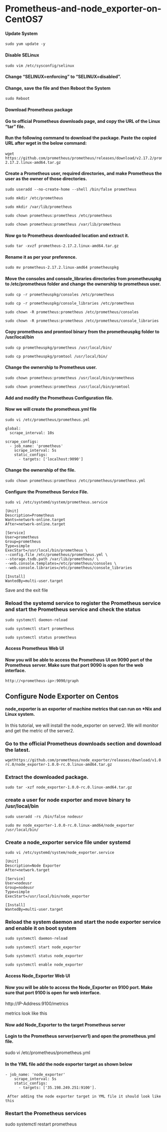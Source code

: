 # Prometheus-and-node_exporter-on-CentOS7
#### Update System
```
sudo yum update -y
```
#### Disable SELinux
```
sudo vim /etc/sysconfig/selinux
```
#### Change “SELINUX=enforcing” to “SELINUX=disabled”.
#### Change, save the file and then Reboot the System
```
sudo Reboot
```
#### Download Prometheus package
#### Go to official Prometheus downloads page, and copy the URL of the Linux “tar” file.
#### Run the following command to download the package. Paste the copied URL after wget in the below command:
``` 
wget https://github.com/prometheus/prometheus/releases/download/v2.17.2/prometheus-2.17.2.linux-amd64.tar.gz
```
#### Create a Prometheus user, required directories, and make Prometheus the user as the owner of those directories.
```
sudo useradd --no-create-home --shell /bin/false prometheus
```
```
sudo mkdir /etc/prometheus
```
```
sudo mkdir /var/lib/prometheus
```
```
sudo chown prometheus:prometheus /etc/prometheus
```
```
sudo chown prometheus:prometheus /var/lib/prometheus
```
#### Now go to Prometheus downloaded location and extract it.
```
sudo tar -xvzf prometheus-2.17.2.linux-amd64.tar.gz
```
#### Rename it as per your preference.
```
sudo mv prometheus-2.17.2.linux-amd64 prometheuspkg
```
#### Move the consoles and console_libraries directories from prometheuspkg to /etc/prometheus folder and change the ownership to prometheus user.
```
sudo cp -r prometheuspkg/consoles /etc/prometheus
```
```
sudo cp -r prometheuspkg/console_libraries /etc/prometheus
```
```
sudo chown -R prometheus:prometheus /etc/prometheus/consoles
```
```
sudo chown -R prometheus:prometheus /etc/prometheus/console_libraries
```
#### Copy prometheus and promtool binary from the prometheuspkg folder to /usr/local/bin
```
sudo cp prometheuspkg/prometheus /usr/local/bin/
```
```
sudo cp prometheuspkg/promtool /usr/local/bin/
```
#### Change the ownership to Prometheus user.
```
sudo chown prometheus:prometheus /usr/local/bin/prometheus
```
```
sudo chown prometheus:prometheus /usr/local/bin/promtool
```
#### Add and modify the Prometheus Configuration file.

#### Now we will create the prometheus.yml file
```
sudo vi /etc/prometheus/prometheus.yml

global:
  scrape_interval: 10s
  
scrape_configs: 
  - job_name: 'prometheus'
    scrape_interval: 5s
    static_configs:
      - targets: ['localhost:9090'] 
```
#### Change the ownership of the file.
```
sudo chown prometheus:prometheus /etc/prometheus/prometheus.yml
```
#### Configure the Prometheus Service File.
```
sudo vi /etc/systemd/system/prometheus.service

[Unit]
Description=Prometheus
Wants=network-online.target
After=network-online.target

[Service]
User=prometheus
Group=prometheus
Type=simple
ExecStart=/usr/local/bin/prometheus \
--config.file /etc/prometheus/prometheus.yml \
--storage.tsdb.path /var/lib/prometheus/ \
--web.console.templates=/etc/prometheus/consoles \
--web.console.libraries=/etc/prometheus/console_libraries

[Install]
WantedBy=multi-user.target
```
Save and the exit file

### Reload the systemd service to register the Prometheus service and start the Prometheus service and check the status
```
sudo systemctl daemon-reload
```
```
sudo systemctl start prometheus
```
```
sudo systemctl status prometheus
```
#### Access Prometheus Web UI

#### Now you will be able to access the Prometheus UI on 9090 port of the Prometheus server. Make sure that port 9090 is open for the web interface.
```
http://<prometheus-ip>:9090/graph
```
## Configure Node Exporter on Centos

#### node_exporter is an exporter of machine metrics that can run on *Nix and Linux system.

In this tutorial, we will install the node_exporter on server2. We will monitor and get the metric of the server2.
 
### Go to the official Prometheus downloads section and download the latest.
```
wgethttps://github.com/prometheus/node_exporter/releases/download/v1.0.0-rc.0/node_exporter-1.0.0-rc.0.linux-amd64.tar.gz
```
### Extract the downloaded package.
```
sudo tar -xzf node_exporter-1.0.0-rc.0.linux-amd64.tar.gz
```
### create a user for node exporter and move binary to /usr/local/bin
```
sudo useradd -rs /bin/false nodeusr

```
```
sudo mv node_exporter-1.0.0-rc.0.linux-amd64/node_exporter /usr/local/bin/
```
### Create a node_exporter service file under systemd
```
sudo vi /etc/systemd/system/node_exporter.service

[Unit] 
Description=Node Exporter 
After=network.target
 
[Service]
User=nodeusr 
Group=nodeusr 
Type=simple 
ExecStart=/usr/local/bin/node_exporter

[Install] 
WantedBy=multi-user.target
```
### Reload the system daemon and start the node exporter service and enable it on boot system
``` 
sudo systemctl daemon-reload
```
```
sudo systemctl start node_exporter
```
```
Sudo systemctl status node_exporter
```
```
sudo systemctl enable node_exporter
```
#### Access Node_Exporter Web UI

#### Now you will be able to access the Node_Exporter on 9100 port. Make sure that port 9100 is open for web interface.

http://IP-Address:9100/metrics

metrics look like this

#### Now add Node_Exporter to the target Prometheus server
#### Login to the Prometheus server(server1) and open the prometheus.yml file.

sudo vi /etc/prometheus/prometheus.yml

#### In the YML file add the node exporter target as shown below 
```
- job_name: 'node_exporter' 
    scrape_interval: 5s  
    static_configs: 
      - targets: ['35.198.249.251:9100'].
      
 After adding the node exporter target in YML file it should look like this
```
### Restart the Prometheus services

sudo systemctl restart prometheus














